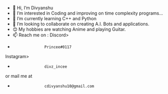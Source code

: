 - 👋 Hi, I’m Divyanshu <Call me Divz>
- 👀 I’m interested in Coding and improving on time complexity programs...
- 🌱 I’m currently learning C++ and Python
- 💞️ I’m looking to collaborate on creating A.I. Bots and applications.
- 😊 My hobbies are watching Anime and playing Guitar.
- 📫 Reach me on : 
Discord>     
-                   Princee#0117
Instagram>    
-                   divz_incee
or mail me at   
-                   cdivyanshu10@gmail.com
